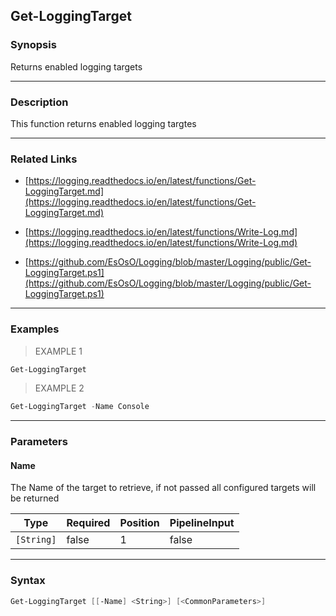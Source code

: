 Get-LoggingTarget
-----------------

### Synopsis
Returns enabled logging targets

---

### Description

This function returns enabled logging targtes

---

### Related Links
* [https://logging.readthedocs.io/en/latest/functions/Get-LoggingTarget.md](https://logging.readthedocs.io/en/latest/functions/Get-LoggingTarget.md)

* [https://logging.readthedocs.io/en/latest/functions/Write-Log.md](https://logging.readthedocs.io/en/latest/functions/Write-Log.md)

* [https://github.com/EsOsO/Logging/blob/master/Logging/public/Get-LoggingTarget.ps1](https://github.com/EsOsO/Logging/blob/master/Logging/public/Get-LoggingTarget.ps1)

---

### Examples
> EXAMPLE 1

```PowerShell
Get-LoggingTarget
```
> EXAMPLE 2

```PowerShell
Get-LoggingTarget -Name Console
```

---

### Parameters
#### **Name**
The Name of the target to retrieve, if not passed all configured targets will be returned

|Type      |Required|Position|PipelineInput|
|----------|--------|--------|-------------|
|`[String]`|false   |1       |false        |

---

### Syntax
```PowerShell
Get-LoggingTarget [[-Name] <String>] [<CommonParameters>]
```
